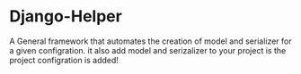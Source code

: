 # Django-Helper

A General framework that automates the creation of model and serializer for a given configration. it also add model and serizalizer to your project is the project configration is added!

